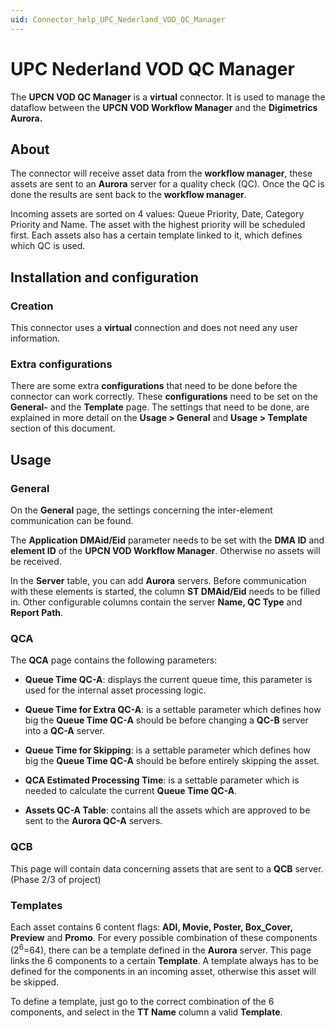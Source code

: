 ```yaml
---
uid: Connector_help_UPC_Nederland_VOD_QC_Manager
---
```


# UPC Nederland VOD QC Manager

The **UPCN VOD QC Manager** is a **virtual** connector. It is used to manage the dataflow between the **UPCN VOD Workflow Manager** and the **Digimetrics Aurora.**

## About

The connector will receive asset data from the **workflow manager**, these assets are sent to an **Aurora** server for a quality check (QC). Once the QC is done the results are sent back to the **workflow manager**.

Incoming assets are sorted on 4 values: Queue Priority, Date, Category Priority and Name. The asset with the highest priority will be scheduled first. Each assets also has a certain template linked to it, which defines which QC is used.

## Installation and configuration

### Creation

This connector uses a **virtual** connection and does not need any user information.

### Extra configurations

There are some extra **configurations** that need to be done before the connector can work correctly. These **configurations** need to be set on the **General-** and the **Template** page. The settings that need to be done, are explained in more detail on the **Usage \> General** and **Usage \> Template** section of this document.

## Usage

### General

On the **General** page, the settings concerning the inter-element communication can be found.

The **Application DMAid/Eid** parameter needs to be set with the **DMA ID** and **element ID** of the **UPCN VOD Workflow Manager**. Otherwise no assets will be received.

In the **Server** table, you can add **Aurora** servers. Before communication with these elements is started, the column **ST DMAid/Eid** needs to be filled in. Other configurable columns contain the server **Name, QC Type** and **Report Path**.

### QCA

The **QCA** page contains the following parameters:

- **Queue Time QC-A**: displays the current queue time, this parameter is used for the internal asset processing logic.

- **Queue Time for Extra QC-A**: is a settable parameter which defines how big the **Queue Time QC-A** should be before changing a **QC-B** server into a **QC-A** server.

- **Queue Time for Skipping**: is a settable parameter which defines how big the **Queue Time QC-A** should be before entirely skipping the asset.

- **QCA Estimated Processing Time**: is a settable parameter which is needed to calculate the current **Queue Time QC-A**.

- **Assets QC-A Table**: contains all the assets which are approved to be sent to the **Aurora QC-A** servers.

### QCB

This page will contain data concerning assets that are sent to a **QCB** server. (Phase 2/3 of project)

### Templates

Each asset contains 6 content flags: **ADI, Movie, Poster, Box_Cover, Preview** and **Promo**. For every possible combination of these components (2<sup>6</sup>=64), there can be a template defined in the **Aurora** server. This page links the 6 components to a certain **Template**. A template always has to be defined for the components in an incoming asset, otherwise this asset will be skipped.

To define a template, just go to the correct combination of the 6 components, and select in the **TT Name** column a valid **Template**.
